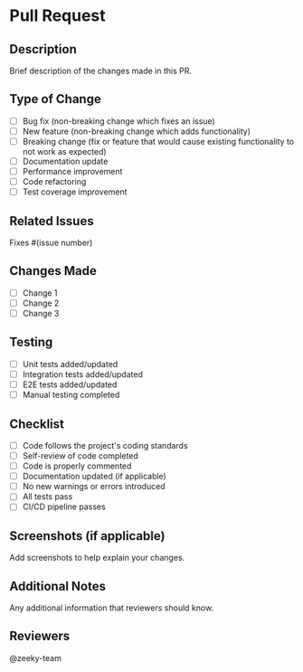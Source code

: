 # Pull Request

## Description
Brief description of the changes made in this PR.

## Type of Change
- [ ] Bug fix (non-breaking change which fixes an issue)
- [ ] New feature (non-breaking change which adds functionality)
- [ ] Breaking change (fix or feature that would cause existing functionality to not work as expected)
- [ ] Documentation update
- [ ] Performance improvement
- [ ] Code refactoring
- [ ] Test coverage improvement

## Related Issues
Fixes #(issue number)

## Changes Made
- [ ] Change 1
- [ ] Change 2
- [ ] Change 3

## Testing
- [ ] Unit tests added/updated
- [ ] Integration tests added/updated
- [ ] E2E tests added/updated
- [ ] Manual testing completed

## Checklist
- [ ] Code follows the project's coding standards
- [ ] Self-review of code completed
- [ ] Code is properly commented
- [ ] Documentation updated (if applicable)
- [ ] No new warnings or errors introduced
- [ ] All tests pass
- [ ] CI/CD pipeline passes

## Screenshots (if applicable)
Add screenshots to help explain your changes.

## Additional Notes
Any additional information that reviewers should know.

## Reviewers
@zeeky-team